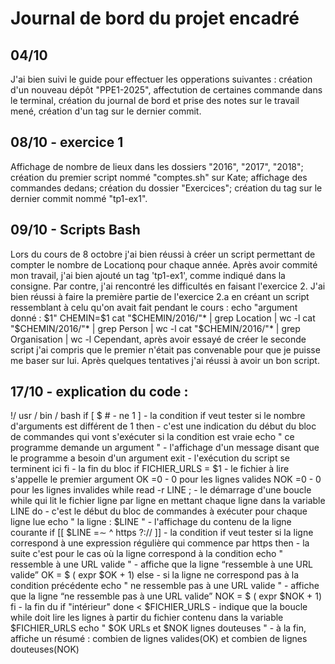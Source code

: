 # Journal de bord du projet encadré

## 04/10 
J'ai bien suivi le guide pour effectuer les opperations suivantes : création d'un nouveau dépôt "PPE1-2025", affectution de certaines commande dans le terminal, création du journal de bord et prise des notes sur le travail mené, création d'un tag sur le  dernier commit.

## 08/10 - exercice 1 
Affichage de nombre de lieux dans les dossiers "2016", "2017", "2018"; création du premier script nommé "comptes.sh" sur Kate; affichage des commandes dedans; création du dossier "Exercices"; création du tag sur le dernier commit nommé "tp1-ex1".

## 09/10 - Scripts Bash
Lors du cours de 8 octobre j'ai bien réussi à créer un script permettant de compter le nombre de Locationq pour chaque année. Après avoir commité mon travail, j'ai bien ajouté un tag 'tp1-ex1', comme indiqué dans la consigne. Par contre, j'ai rencontré les difficultés en faisant l'exercice 2. J'ai bien réussi à faire la première partie de l'exercice 2.a en créant un script ressemblant à celu qu'on avait fait pendant le cours : 
echo "argument donné : $1"
CHEMIN=$1
cat "$CHEMIN/2016/"* | grep Location | wc -l
cat "$CHEMIN/2016/"* | grep Person | wc -l
cat "$CHEMIN/2016/"* | grep Organisation | wc -l
Cependant, après avoir essayé de créer le seconde script j'ai compris que le premier n'était pas convenable pour que je puisse me baser sur lui. 
Après quelques tentatives j'ai réussi à avoir un bon script.

## 17/10 - explication du code :
!/ usr / bin / bash
if [ $ # - ne 1 ] - la condition if veut tester si le nombre d'arguments est différent de 1
then - c'est une indication du début du bloc de commandes qui vont s'exécuter si la condition est vraie
echo " ce programme demande un argument " - l'affichage d'un message disant que le programme a besoin d'un argument
exit - l'exécution du script se terminent ici
fi - la fin du bloc if
FICHIER_URLS = $1 - le fichier à lire s'appelle le premier argument
OK =0 - 0 pour les lignes valides
NOK =0 - 0 pour les lignes invalides
while read -r LINE ; - le démarrage d'une boucle while qui lit le fichier ligne par ligne en mettant chaque ligne dans la variable LINE
do - c'est le début du bloc de commandes à exécuter pour chaque ligne lue
echo " la ligne : $LINE " - l'affichage du contenu de la ligne courante
if [[ $LINE =∼ ^ https ?:// ]] - la condition if veut tester si la ligne correspond à une expression régulière qui commence par https
then - la suite c'est pour le cas où la ligne correspond à la condition
echo " ressemble à une URL valide " - affiche que la ligne “ressemble à une URL valide”
OK = $ ( expr $OK + 1)
else - si la ligne ne correspond pas à la condition précédente
echo " ne ressemble pas à une URL valide " - affiche que la ligne “ne ressemble pas à une URL valide”
NOK = $ ( expr $NOK + 1) 
fi - la fin du if "intérieur"
done < $FICHIER_URLS - indique que la boucle while doit lire les lignes à partir du fichier contenu dans la variable $FICHIER_URLS
echo " $OK URLs et $NOK lignes douteuses " - à la fin, affiche un résumé : combien de lignes valides(OK) et combien de lignes douteuses(NOK)
